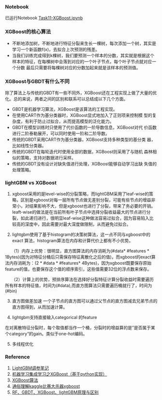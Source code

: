 ### Notebook ###

已运行Notebook [Task11-XGBoost.ipynb](Task11-XGBoost.ipynb)



### XGBoost的核心算法 ###

* 不断地添加树，不断地进行特征分裂来生长一棵树，每次添加一个树，其实是学习一个新函数f(x)，去拟合上次预测的残差。
* 当我们训练完成得到k棵树，我们要预测一个样本的分数，其实就是根据这个样本的特征，在每棵树中会落到对应的一个叶子节点，每个叶子节点就对应一个分数
最后只需要将每棵树对应的分数加起来就是该样本的预测值。


### XGBoost与GBDT有什么不同 ###
除了算法上与传统的GBDT有一些不同外，XGBoost还在工程实现上做了大量的优化。总的来说，两者之间的区别和联系可以总结成以下几个方面。

* GBDT是机器学习算法，XGBoost是该算法的工程实现。
* 在使用CART作为基分类器时，XGBoost显式地加入了正则项来控制模 型的复杂度，有利于防止过拟合，从而提高模型的泛化能力。
* GBDT在模型训练时只使用了代价函数的一阶导数信息，XGBoost对代 价函数进行二阶泰勒展开，可以同时使用一阶和二阶导数。
* 传统的GBDT采用CART作为基分类器，XGBoost支持多种类型的基分类 器，比如线性分类器。
* 传统的GBDT在每轮迭代时使用全部的数据，XGBoost则采用了与随机 森林相似的策略，支持对数据进行采样。
* 传统的GBDT没有设计对缺失值进行处理，XGBoost能够自动学习出缺 失值的处理策略。

### lightGBM vs XGBoost ###

1. xgboost采用的是level-wise的分裂策略，而lightGBM采用了leaf-wise的策略，区别是xgboost对每一层所有节点做无差别分裂，可能有些节点的增益非常小，对结果影响不大，但是xgboost也进行了分裂，带来了务必要的开销。 leaft-wise的做法是在当前所有叶子节点中选择分裂收益最大的节点进行分裂，如此递归进行，很明显leaf-wise这种做法容易过拟合，因为容易陷入比较高的深度中，因此需要对最大深度做限制，从而避免过拟合。

2. lightgbm使用了基于histogram的决策树算法，这一点不同与xgboost中的 exact 算法，histogram算法在内存和计算代价上都有不小优势。

　　（1）内存上优势：很明显，直方图算法的内存消耗为(#data* #features * 1Bytes)(因为对特征分桶后只需保存特征离散化之后的值)，而xgboost的exact算法内存消耗为：(2 * #data * #features* 4Bytes)，因为xgboost既要保存原始feature的值，也要保存这个值的顺序索引，这些值需要32位的浮点数来保存。
  
　　（2）计算上的优势，预排序算法在选择好分裂特征计算分裂收益时需要遍历所有样本的特征值，时间为(#data),而直方图算法只需要遍历桶就行了，时间为(#bin)

3. 直方图做差加速
一个子节点的直方图可以通过父节点的直方图减去兄弟节点的直方图得到，从而加速计算。

4. lightgbm支持直接输入categorical 的feature

在对离散特征分裂时，每个取值都当作一个桶，分裂时的增益算的是”是否属于某个category“的gain。类似于one-hot编码。

5. 多线程优化
































### Reference ###
1. [LightGBM调参笔记](https://blog.csdn.net/u012735708/article/details/83749703)
2. [机器学习集成学习之XGBoost（基于python实现）](https://zhuanlan.zhihu.com/p/143009353)
3. [XGBoost算法](https://blog.csdn.net/weixin_41510260/article/details/95339201)
4. [通俗理解kaggle比赛大杀器xgboost](https://blog.csdn.net/v_JULY_v/article/details/81410574)
5. [RF、GBDT、XGBoost、lightGBM原理与区别](https://blog.csdn.net/data_scientist/article/details/79022025)
